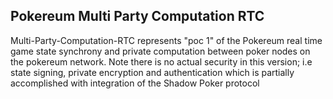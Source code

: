 ## Pokereum Multi Party Computation RTC
Multi-Party-Computation-RTC represents "poc 1" of the Pokereum real time game state synchrony and private computation between poker nodes on the pokereum network. Note there is no actual security in this version; i.e state signing, private encryption and  authentication which is partially accomplished with integration of the Shadow Poker protocol
